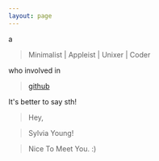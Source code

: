 ```yaml
---
layout: page
---
```


a

> Minimalist | Appleist | Unixer | Coder

who involved in

> [github](https://github.com/lixiangqian)

It's better to say sth!

> Hey,

> Sylvia Young!

> Nice To Meet You. :)
